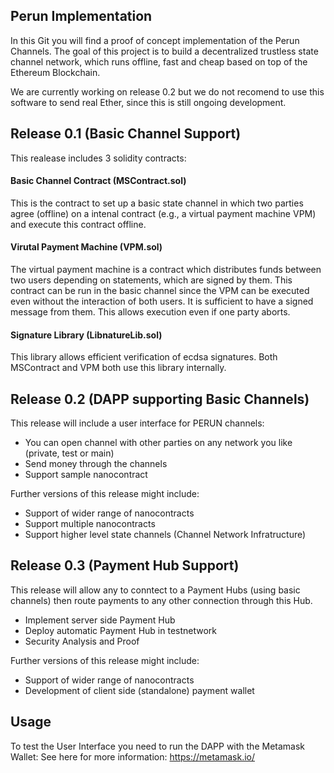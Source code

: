 ## Perun Implementation

In this Git you will find a proof of concept implementation of the Perun Channels. The goal of this project is to build a decentralized trustless state channel network, which runs offline, fast and cheap based on top of the Ethereum Blockchain.

We are currently working on release 0.2 but we do not recomend to use this software to send real Ether, since this is still ongoing development.

## Release 0.1 (Basic Channel Support)
This realease includes 3 solidity contracts: 

#### Basic Channel Contract (MSContract.sol)
This is the contract to set up a basic state channel in which two parties agree (offline) on a intenal contract (e.g., a virtual payment machine VPM) and execute this contract offline. 

#### Virutal Payment Machine (VPM.sol)
The virtual payment machine is a contract which distributes funds between two users depending on statements, which are signed by them. This contract can be run in the basic channel since the VPM can be executed even without the interaction of both users. It is sufficient to have a signed message from them. This allows execution even if one party aborts.  

#### Signature Library (LibnatureLib.sol)
This library allows efficient verification of ecdsa signatures. Both MSContract and VPM both use this library internally. 

## Release 0.2 (DAPP supporting Basic Channels)

This release will include a user interface for PERUN channels:
* You can open channel with other parties on any network you like (private, test or main)
* Send money through the channels
* Support sample nanocontract

Further versions of this release might include:

* Support of wider range of nanocontracts
* Support multiple nanocontracts
* Support higher level state channels (Channel Network Infratructure)

## Release 0.3 (Payment Hub Support)
This release will allow any to conntect to a Payment Hubs (using basic channels) then route payments to any other connection through this Hub.

* Implement server side Payment Hub
* Deploy automatic Payment Hub in testnetwork
* Security Analysis and Proof

Further versions of this release might include:

* Support of wider range of nanocontracts
* Development of client side (standalone) payment wallet


## Usage

To test the User Interface you need to run the DAPP with the Metamask Wallet:
See here for more information: https://metamask.io/
